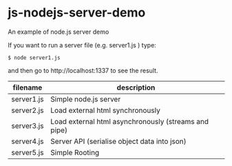 # js-nodejs-server-demo
An example of node.js server demo

If you want to run a server file (e.g. server1.js ) type: 

    $ node server1.js

and then go to http://localhost:1337 to see the result. 

| filename | description |
| --- | --- |
| server1.js | Simple node.js server | 
| server2.js |Load external html synchronously |
| server3.js | Load external html asynchronously (streams and pipe) |
| server4.js |Server API (serialise object data into json) |
| server5.js |Simple Rooting | 



